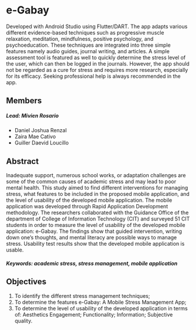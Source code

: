 # e-Gabay
Developed with Android Studio using Flutter/DART. The app adapts various different evidence-based techniques such as progressive muscle relaxation, meditation, mindfulness, positive psychology, and psychoeducation. These techniques are integrated into three simple features namely audio guides, journal writing, and articles. A simple assessment tool is featured as well to quickly determine the stress level of the user, which can then be logged in the journals. However, the app should not be regarded as a cure for stress and requires more research, especially for its efficacy. Seeking professional help is always recommended in the app.

## Members
##### Lead: Mivien Rosario
- Daniel Joshua Renzal
- Zaira Mae Cativo
- Guiller Daevid Loucillo

## Abstract
Inadequate support, numerous school works, or adaptation challenges are some of the common causes of academic stress and may lead to poor mental health. This study aimed to find different interventions for managing stress, what features to be included in the proposed mobile application, and the level of usability of the developed mobile application.
The mobile application was developed through Rapid Application Development methodology. The researchers collaborated with the Guidance Office of the department of College of Information Technology (CIT) and surveyed 51 CIT students in order to measure the level of usability of the developed mobile application: e-Gabay. 
The findings show that guided intervention, writing down one’s thoughts, and mental literacy are possible ways to manage stress. Usability test results show that the developed mobile application is usable.

##### Keywords: academic stress, stress management, mobile application 

## Objectives
1. To identify the different stress management techniques;
2. To determine the features e-Gabay: A Mobile Stress Management App;
3. To determine the level of usability of the developed application in terms of: 
Aesthetics
Engagement;
Functionality;
Information;
Subjective quality.




